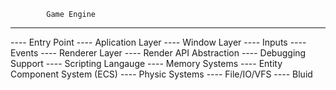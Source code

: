             Game Engine
---------------------------------------
---- Entry Point
---- Aplication Layer
---- Window Layer
     ---- Inputs
     ---- Events
---- Renderer Layer
---- Render API Abstraction
---- Debugging Support
---- Scripting Langauge
---- Memory Systems
---- Entity Component System (ECS)
---- Physic Systems
---- File/IO/VFS
---- Bluid
